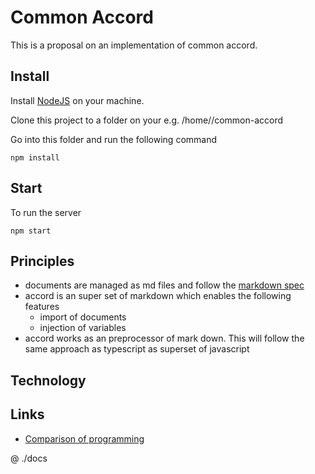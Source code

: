 # Common Accord

This is a proposal on an implementation of common accord.

## Install

Install [NodeJS](https://nodejs.org) on your machine.

Clone this project to a folder on your e.g. /home/<user>/common-accord

Go into this folder and run the following command

```
npm install
```

## Start

To run the server

```
npm start
```

## Principles

+ documents are managed as md files and follow the [markdown spec](http://spec.commonmark.org/0.24/)
+ accord is an super set of markdown which enables the following features
    + import of documents
    + injection of variables
+ accord works as an preprocessor of mark down. This will follow the same approach as typescript as superset of javascript

## Technology

## Links

+ [Comparison of programming](https://en.wikipedia.org/wiki/Comparison_of_programming_languages_(syntax))

@ ./docs